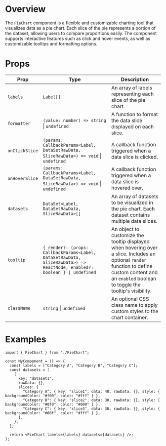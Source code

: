 # Overview

The `PieChart` component is a flexible and customizable charting tool that visualizes data as a pie chart. Each slice of the pie represents a portion of the dataset, allowing users to compare proportions easily. The component supports interactive features such as click and hover events, as well as customizable tooltips and formatting options.

# Props

| Prop           | Type                                                                                                                     | Description                                                                                                                                                                                           |
| -------------- | ------------------------------------------------------------------------------------------------------------------------ | ----------------------------------------------------------------------------------------------------------------------------------------------------------------------------------------------------- |
| `labels`       | `Label[]`                                                                                                                | An array of labels representing each slice of the pie chart.                                                                                                                                          |
| `formatter`    | `(value: number) => string` \| `undefined`                                                                               | A function to format the data slice displayed on each slice.                                                                                                                                          |
| `onClickSlice` | `(params: CallbackParams<Label, DataSetRawData, SliceRawData>) => void` \| `undefined`                                   | A callback function triggered when a data slice is clicked.                                                                                                                                           |
| `onHoverSlice` | `(params: CallbackParams<Label, DataSetRawData, SliceRawData>) => void` \| `undefined`                                   | A callback function triggered when a data slice is hovered over.                                                                                                                                      |
| `datasets`     | `DataSet<Label, DataSetRawData, SliceRawData>[]`                                                                         | An array of datasets to be visualized in the pie chart. Each dataset contains multiple data slices.                                                                                                   |
| `tooltip`      | `{ render?: (props: CallbackParams<Label, DataSetRawData, SliceRawData>) => ReactNode, enabled?: boolean } \| undefined` | An object to customize the tooltip displayed when hovering over a slice. Includes an optional `render` function to define custom content and an `enabled` boolean to toggle the tooltip's visibility. |
| `className`    | `string` \| `undefined`                                                                                                  | An optional CSS class name to apply custom styles to the chart container.                                                                                                                             |

# Examples

```tsx
import { PieChart } from "./PieChart";

const MyComponent = () => {
  const labels = ["Category A", "Category B", "Category C"];
  const datasets = [
    {
      key: "dataset1",
      rawData: {},
      slices: {
        "Category A": { key: "slice1", data: 40, rawData: {}, style: { backgroundColor: "#f00", color: "#fff" } },
        "Category B": { key: "slice2", data: 30, rawData: {}, style: { backgroundColor: "#0f0", color: "#000" } },
        "Category C": { key: "slice3", data: 30, rawData: {}, style: { backgroundColor: "#00f", color: "#fff" } },
      },
    },
  ];

  return <PieChart labels={labels} datasets={datasets} />;
};
```
